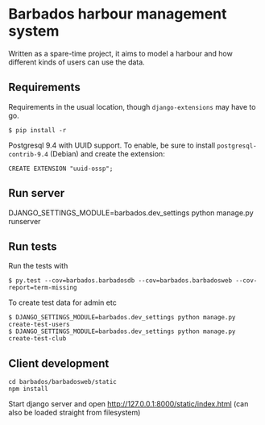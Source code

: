 # Barbados harbour management system

Written as a spare-time project, it aims to model a harbour and how different
kinds of users can use the data.

## Requirements

Requirements in the usual location, though `django-extensions` may have to go.

    $ pip install -r

Postgresql 9.4 with UUID support. To enable, be sure to install
`postgresql-contrib-9.4` (Debian) and create the extension:

    CREATE EXTENSION "uuid-ossp";

## Run server

  DJANGO_SETTINGS_MODULE=barbados.dev_settings python manage.py runserver

## Run tests

Run the tests with

    $ py.test --cov=barbados.barbadosdb --cov=barbados.barbadosweb --cov-report=term-missing

To create test data for admin etc

    $ DJANGO_SETTINGS_MODULE=barbados.dev_settings python manage.py create-test-users
    $ DJANGO_SETTINGS_MODULE=barbados.dev_settings python manage.py create-test-club

## Client development

    cd barbados/barbadosweb/static
    npm install

Start django server and open http://127.0.0.1:8000/static/index.html
(can also be loaded straight from filesystem)
